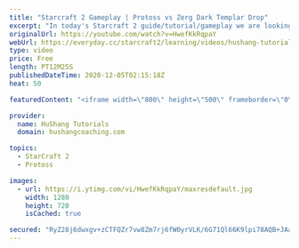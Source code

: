 ```yaml
---
title: "Starcraft 2 Gameplay | Protoss vs Zerg Dark Templar Drop"
excerpt: "In today's Starcraft 2 guide/tutorial/gameplay we are looking at a protoss vs zerg match against pig. I utilize one of my favourite builds: the dark templar drop and it works like a charm. Check it out :)  Starcraft 2 Gameplay | Protoss vs Zerg Dark Templar Drop #starcraft2 #gameplay #ProtossVsZerg #guide"
originalUrl: https://youtube.com/watch?v=HwefKkRqpaY
webUrl: https://everyday.cc/starcraft2/learning/videos/hushang-tutorials-starcraft-2-gameplay-protoss-vs-zerg-dark-templar-drop/
type: video
price: Free
length: PT12M25S
publishedDateTime: 2020-12-05T02:15:18Z
heat: 50

featuredContent: "<iframe width=\"800\" height=\"500\" frameborder=\"0\" src=\"https://www.youtube.com/embed/HwefKkRqpaY\" allow=\"accelerometer; autoplay; encrypted-media; gyroscope; picture-in-picture\" allowfullscreen></iframe>"

provider:
  name: HuShang Tutorials
  domain: hushangcoaching.com

topics:
  - StarCraft 2
  - Protoss

images:
  - url: https://i.ytimg.com/vi/HwefKkRqpaY/maxresdefault.jpg
    width: 1280
    height: 720
    isCached: true

secured: "RyZ28j6dwxgv+zCTFQZr7vw8Zm7rj6fW0yrVLK/6G71Ql66K9lpi78AQB+JAa9uV5Y0zywBuaPs7/P3sEceAKnOrIEk6WFXUHjMAd8QdlF75YIwOmfrx/uKch45FPjodYgy2UzSr3hKKp7YLPTLEBKkGTJW474E/qA8RzRWK/XNJn4lEZW5O7pB5my/fsI89CAP/1NODW4WmaSY3eD1UOo9elxdQsxBSNNWOuaHHtxwUD4PE6bPoyk38BPnazqg8wVOP/h3wHoXPbB/OMBQ9Yl71Xju0JN3G4RNyc60qx+QwDONANEhpomVr2rUq+fcZ5q1z1VIV84Dqsa5r/a1Gv8Aw72kP01w14bM7pD04Hyfph9QDuYUx0oodhMkiy97Bk4PsX/Dy2ZpQEWhzk0j4UDAxtGEprCkp4vQllEgA+so=;C9wVrZTj/xnj3jw14xAXGw=="
---
```


